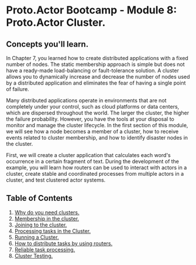 # Proto.Actor Bootcamp - Module 8: Proto.Actor Cluster.
## Concepts you'll learn.

In Chapter 7, you learned how to create distributed applications with a fixed number of nodes. The static membership approach is simple but does not have a ready-made load-balancing or fault-tolerance solution. A cluster allows you to dynamically increase and decrease the number of nodes used by a distributed application and eliminates the fear of having a single point of failure.

Many distributed applications operate in environments that are not completely under your control, such as cloud platforms or data centers, which are dispersed throughout the world. The larger the cluster, the higher the failure probability. However, you have the tools at your disposal to monitor and manage the cluster lifecycle. In the first section of this module, we will see how a node becomes a member of a cluster, how to receive events related to cluster membership, and how to identify disaster nodes in the cluster.

First, we will create a cluster application that calculates each word's occurrence in a certain fragment of text. During the development of the example, you will learn how routers can be used to interact with actors in a cluster, create stable and coordinated processes from multiple actors in a cluster, and test clustered actor systems.

## Table of Contents

1. [Why do you need clusters.](lesson-1)
2. [Membership in the cluster.](lesson-2)
3. [Joining to the cluster.](lesson-3)
4. [Processing tasks in the Cluster.](lesson-4)
5. [Running a Cluster.](lesson-5)
6. [How to distribute tasks by using routers.](lesson-6)
7. [Reliable task processing.](lesson-7)
8. [Cluster Testing.](lesson-8)
